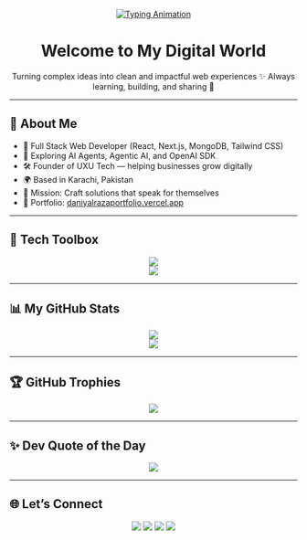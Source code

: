 <p align="center">
  <a href="https://github.com/MohammedDaniyalRaza">
    <img src="https://readme-typing-svg.demolab.com?font=Fira+Code&pause=1000&color=F7971E&center=true&vCenter=true&width=500&lines=Hi%2C+I'm+Mohammed+Daniyal+Raza;Full+Stack+Developer;Front-end+Engineer;AI+Agent+Explorer+%F0%9F%A4%96;Passionate+about+building+cool+stuff+%F0%9F%9A%80" alt="Typing Animation" />
  </a>
</p>

<h1 align="center">Welcome to My Digital World</h1>

<p align="center">
  Turning complex ideas into clean and impactful web experiences ✨  
  Always learning, building, and sharing 🚀
</p>

---

## 🚀 About Me

- 🧠 Full Stack Web Developer (React, Next.js, MongoDB, Tailwind CSS)
- 🤖 Exploring AI Agents, Agentic AI, and OpenAI SDK
- 🛠 Founder of UXU Tech — helping businesses grow digitally
- 🌍 Based in Karachi, Pakistan
- 🎯 Mission: Craft solutions that speak for themselves
- 💼 Portfolio: [daniyalrazaportfolio.vercel.app](https://daniyalrazaportfolio.vercel.app/)

---

## 💼 Tech Toolbox

<div align="center">
  <img src="https://skillicons.dev/icons?i=html,css,js,ts,react,nextjs,nodejs,mongodb,tailwind,vercel,netlify,git,github,figma,python,gcp,vite,canva" />
  <br/>
  <img src="https://skillicons.dev/icons?i=chakraui,shadcn,threejs,framer,streamlit" />
</div>

---

## 📊 My GitHub Stats

<div align="center">
  <img src="https://github-readme-stats.vercel.app/api?username=MohammedDaniyalRaza&show_icons=true&theme=tokyonight&hide_border=true" />
  <br/>
  <img src="https://github-readme-streak-stats.herokuapp.com/?user=MohammedDaniyalRaza&theme=tokyonight&hide_border=true" />
</div>

---

## 🏆 GitHub Trophies

<p align="center">
  <img src="https://github-profile-trophy.vercel.app/?username=MohammedDaniyalRaza&theme=algolia&no-frame=true&row=2&column=4" />
</p>

---

## ✨ Dev Quote of the Day

<p align="center">
  <img src="https://quotes-github-readme.vercel.app/api?type=horizontal&theme=dark" />
</p>

---

## 🌐 Let’s Connect

<div align="center">
  <a href="https://www.linkedin.com/in/mohammed-daniyal-raza-aa26b22ba/" target="_blank"><img src="https://img.shields.io/badge/LinkedIn-blue?style=for-the-badge&logo=linkedin&logoColor=white" /></a>
  <a href="https://x.com/daniyalrazaqa" target="_blank"><img src="https://img.shields.io/badge/Twitter-black?style=for-the-badge&logo=twitter" /></a>
  <a href="https://instagram.com/mohammeddaniyalraza" target="_blank"><img src="https://img.shields.io/badge/Instagram-purple?style=for-the-badge&logo=instagram" /></a>
  <a href="mailto:qadrimohammeddaniyalraza@gmail.com"><img src="https://img.shields.io/badge/Gmail-red?style=for-the-badge&logo=gmail&logoColor=white" /></a>
</div>
